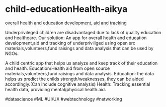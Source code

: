 # child-educationHealth-aikya
overall health and education development, aid and tracking

Underprivileged children are disadvantaged due to lack of quality education and healthcare.
Our solution: An app for overall health and education development,aid and tracking of underpriviliged using open src materials,volunteers,fund raisings and data analysis that can be used by NGOs.

A child centric app that helps us analyze and keep track of  their education and health.
Education/Health aid from open source materials,volunteers,fund raisings and data analysis.
Education: the data helps us predict the childs strength/weaknesses, they can be aided  accordingly.(Can include cognitive analysis)
Health: Tracking essential health data, providing mental/physical health aid.

#datascience
#ML
#UI/UX
#webtechnology
#networking
